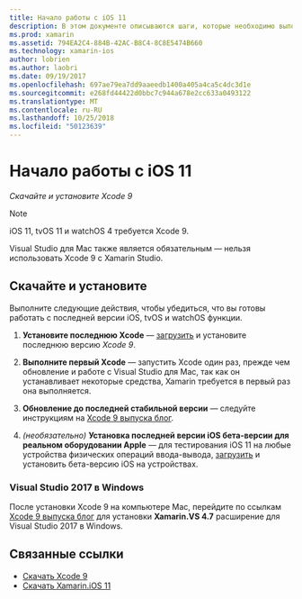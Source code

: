 ```yaml
---
title: Начало работы с iOS 11
description: В этом документе описываются шаги, которые необходимо выполнить, чтобы приступить к разработке приложений iOS 11. Он описывает, как скачать Xcode и обновление Visual Studio 2017.
ms.prod: xamarin
ms.assetid: 794EA2C4-884B-42AC-B8C4-8C8E5474B660
ms.technology: xamarin-ios
author: lobrien
ms.author: laobri
ms.date: 09/19/2017
ms.openlocfilehash: 697ae79ea7dd9aaeedb1400a405a4ca5c4dc3d1e
ms.sourcegitcommit: e268fd44422d0bbc7c944a678e2cc633a0493122
ms.translationtype: MT
ms.contentlocale: ru-RU
ms.lasthandoff: 10/25/2018
ms.locfileid: "50123639"
---
```

# <a name="getting-started-with-ios-11"></a>Начало работы с iOS 11

_Скачайте и установите Xcode 9_

> [!NOTE]
> iOS 11, tvOS 11 и watchOS 4 требуется Xcode 9.
>
> Visual Studio для Mac также является обязательным — нельзя использовать Xcode 9 с Xamarin Studio.

## <a name="download-and-install"></a>Скачайте и установите

Выполните следующие действия, чтобы убедиться, что вы готовы работать с последней версии iOS, tvOS и watchOS функции.

1. **Установите последнюю Xcode** — [загрузить](https://developer.apple.com/download/) и установите последнюю версию _Xcode 9_.

2. **Выполните первый Xcode** — запустить Xcode один раз, прежде чем обновление и работе с Visual Studio для Mac, так как он устанавливает некоторые средства, Xamarin требуется в первый раз она выполняется.

3. **Обновление до последней стабильной версии** — следуйте инструкциям на [Xcode 9 выпуска блог](https://releases.xamarin.com/stable-release-15-3-5-with-xcode-9-support/).

4. _(необязательно)_  **Установка последней версии iOS бета-версии для реальном оборудовании Apple** — для тестирования iOS 11 на любые устройства физических операций ввода-вывода, [загрузить](https://developer.apple.com/download/) и установить бета-версию iOS на устройствах.


### <a name="visual-studio-2017-on-windows"></a>Visual Studio 2017 в Windows

После установки Xcode 9 на компьютере Mac, перейдите по ссылкам [Xcode 9 выпуска блог](https://releases.xamarin.com/stable-release-15-3-5-with-xcode-9-support/) для установки **Xamarin.VS 4.7** расширение для Visual Studio 2017 в Windows.


## <a name="related-links"></a>Связанные ссылки

- [Скачать Xcode 9](https://developer.apple.com/download/)
- [Скачать Xamarin.iOS 11](https://releases.xamarin.com/stable-release-15-3-5-with-xcode-9-support/)
